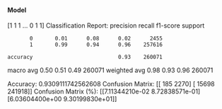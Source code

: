 #### Model
[1 1 1 ... 0 1 1]
Classification Report:
              precision    recall  f1-score   support

           0       0.01      0.08      0.02      2455
           1       0.99      0.94      0.96    257616

    accuracy                           0.93    260071
   macro avg       0.50      0.51      0.49    260071
weighted avg       0.98      0.93      0.96    260071

Accuracy: 0.9309111742562608
Confusion Matrix:
[[   185   2270]
 [ 15698 241918]]
Confusion Matrix (%):
[[7.11344210e-02 8.72838571e-01]
 [6.03604400e+00 9.30199830e+01]]
